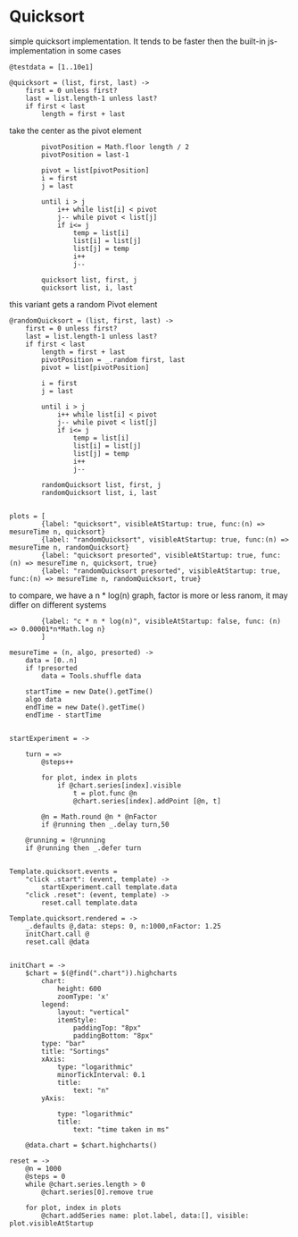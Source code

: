 	


# Quicksort

simple quicksort implementation. 
It tends to be faster then the built-in js-implementation in some cases

	@testdata = [1..10e1] 

	@quicksort = (list, first, last) ->
		first = 0 unless first?
		last = list.length-1 unless last?
		if first < last
			length = first + last

take the center as the pivot element
			
			pivotPosition = Math.floor length / 2
			pivotPosition = last-1
			
			pivot = list[pivotPosition]
			i = first
			j = last

			until i > j
				i++ while list[i] < pivot
				j-- while pivot < list[j]
				if i<= j
					temp = list[i]
					list[i] = list[j]
					list[j] = temp
					i++
					j--

			quicksort list, first, j
			quicksort list, i, last


this variant gets a random Pivot element

	@randomQuicksort = (list, first, last) ->
		first = 0 unless first?
		last = list.length-1 unless last?
		if first < last
			length = first + last
			pivotPosition = _.random first, last
			pivot = list[pivotPosition]

			i = first
			j = last

			until i > j
				i++ while list[i] < pivot
				j-- while pivot < list[j]
				if i<= j
					temp = list[i]
					list[i] = list[j]
					list[j] = temp
					i++
					j--

			randomQuicksort list, first, j
			randomQuicksort list, i, last


	plots = [
			{label: "quicksort", visibleAtStartup: true, func:(n) => mesureTime n, quicksort}
			{label: "randomQuicksort", visibleAtStartup: true, func:(n) => mesureTime n, randomQuicksort}
			{label: "quicksort presorted", visibleAtStartup: true, func:(n) => mesureTime n, quicksort, true}
			{label: "randomQuicksort presorted", visibleAtStartup: true, func:(n) => mesureTime n, randomQuicksort, true}
			
to compare, we have a n * log(n) graph, factor is more or less ranom, it may differ on different systems

			{label: "c * n * log(n)", visibleAtStartup: false, func: (n) => 0.00001*n*Math.log n}
			]

	mesureTime = (n, algo, presorted) ->
		data = [0..n]
		if !presorted
			data = Tools.shuffle data

		startTime = new Date().getTime()
		algo data
		endTime = new Date().getTime()
		endTime - startTime


	startExperiment = ->

		turn = =>
			@steps++
		
			for plot, index in plots
				if @chart.series[index].visible
					t = plot.func @n
					@chart.series[index].addPoint [@n, t]

			@n = Math.round @n * @nFactor
			if @running then _.delay turn,50
			
		@running = !@running
		if @running then _.defer turn


	Template.quicksort.events = 
		"click .start": (event, template) ->
			startExperiment.call template.data
		"click .reset": (event, template) ->
			reset.call template.data

	Template.quicksort.rendered = ->
		_.defaults @,data: steps: 0, n:1000,nFactor: 1.25
		initChart.call @
		reset.call @data
			

	initChart = ->
		$chart = $(@find(".chart")).highcharts
			chart:
				height: 600
				zoomType: 'x'
			legend:
				layout: "vertical"
				itemStyle:
					paddingTop: "8px"
					paddingBottom: "8px"
			type: "bar"
			title: "Sortings"
			xAxis:
				type: "logarithmic"
				minorTickInterval: 0.1
				title:
					text: "n"
			yAxis:

				type: "logarithmic"
				title:
					text: "time taken in ms"

		@data.chart = $chart.highcharts()
	
	reset = ->
		@n = 1000
		@steps = 0
		while @chart.series.length > 0 
			@chart.series[0].remove true

		for plot, index in plots
			@chart.addSeries name: plot.label, data:[], visible: plot.visibleAtStartup


		

